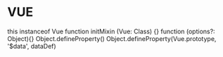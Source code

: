 # VUE

this instanceof Vue
function initMixin (Vue: Class<Component>) {}
function (options?: Object){}
Object.defineProperty()
Object.defineProperty(Vue.prototype, '$data', dataDef)
